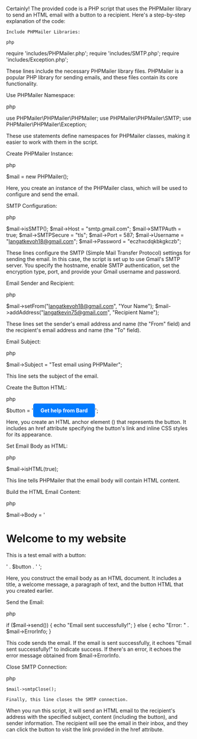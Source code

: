 Certainly! The provided code is a PHP script that uses the PHPMailer library to send an HTML email with a button to a recipient. Here's a step-by-step explanation of the code:

    Include PHPMailer Libraries:

    php

require 'includes/PHPMailer.php';
require 'includes/SMTP.php';
require 'includes/Exception.php';

These lines include the necessary PHPMailer library files. PHPMailer is a popular PHP library for sending emails, and these files contain its core functionality.

Use PHPMailer Namespace:

php

use PHPMailer\PHPMailer\PHPMailer;
use PHPMailer\PHPMailer\SMTP;
use PHPMailer\PHPMailer\Exception;

These use statements define namespaces for PHPMailer classes, making it easier to work with them in the script.

Create PHPMailer Instance:

php

$mail = new PHPMailer();

Here, you create an instance of the PHPMailer class, which will be used to configure and send the email.

SMTP Configuration:

php

$mail->isSMTP();
$mail->Host = "smtp.gmail.com";
$mail->SMTPAuth = true;
$mail->SMTPSecure = "tls";
$mail->Port = 587;
$mail->Username = "langatkevoh18@gmail.com";
$mail->Password = "eczhxcdqkbkgkczb";

These lines configure the SMTP (Simple Mail Transfer Protocol) settings for sending the email. In this case, the script is set up to use Gmail's SMTP server. You specify the hostname, enable SMTP authentication, set the encryption type, port, and provide your Gmail username and password.

Email Sender and Recipient:

php

$mail->setFrom("langatkevoh18@gmail.com", "Your Name");
$mail->addAddress("langatkevin75@gmail.com", "Recipient Name");

These lines set the sender's email address and name (the "From" field) and the recipient's email address and name (the "To" field).

Email Subject:

php

$mail->Subject = "Test email using PHPMailer";

This line sets the subject of the email.

Create the Button HTML:

php

$button = '<a href="https://example.com" style="background-color: #007bff; color: #ffffff; padding: 10px 20px; text-decoration: none; border-radius: 5px; font-weight: bold;">Get help from Bard</a>';

Here, you create an HTML anchor element (<a>) that represents the button. It includes an href attribute specifying the button's link and inline CSS styles for its appearance.

Set Email Body as HTML:

php

$mail->isHTML(true);

This line tells PHPMailer that the email body will contain HTML content.

Build the HTML Email Content:

php

$mail->Body = '
    <html>
    <head>
        <title>HTML Email with Button</title>
    </head>
    <body>
        <h1>Welcome to my website</h1>
        <p>This is a test email with a button:</p>
        ' . $button . '
    </body>
    </html>
';

Here, you construct the email body as an HTML document. It includes a title, a welcome message, a paragraph of text, and the button HTML that you created earlier.

Send the Email:

php

if ($mail->send()) { 
    echo "Email sent successfully!";
} else { 
    echo "Error: " . $mail->ErrorInfo; 
}

This code sends the email. If the email is sent successfully, it echoes "Email sent successfully!" to indicate success. If there's an error, it echoes the error message obtained from $mail->ErrorInfo.

Close SMTP Connection:

php

    $mail->smtpClose();

    Finally, this line closes the SMTP connection.

When you run this script, it will send an HTML email to the recipient's address with the specified subject, content (including the button), and sender information. The recipient will see the email in their inbox, and they can click the button to visit the link provided in the href attribute.
